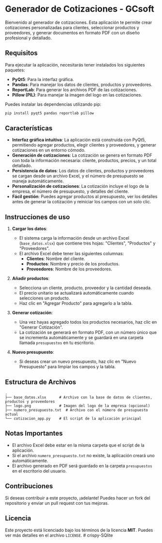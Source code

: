 
# **Generador de Cotizaciones - GCsoft**

Bienvenido al generador de cotizaciones. Esta aplicación te permite crear cotizaciones personalizadas para clientes, seleccionar productos y proveedores, y generar documentos en formato PDF con un diseño profesional y detallado.

## **Requisitos**

Para ejecutar la aplicación, necesitarás tener instalados los siguientes paquetes:

- **PyQt5**: Para la interfaz gráfica.
- **Pandas**: Para manejar los datos de clientes, productos y proveedores.
- **ReportLab**: Para generar los archivos PDF de las cotizaciones.
- **Pillow (PIL)**: Para manejar la imagen del logo en las cotizaciones.

Puedes instalar las dependencias utilizando pip:

```bash
pip install pyqt5 pandas reportlab pillow
```

## **Características**

- **Interfaz gráfica intuitiva**: La aplicación está construida con PyQt5, permitiendo agregar productos, elegir clientes y proveedores, y generar cotizaciones en un entorno cómodo.
- **Generación de cotizaciones**: La cotización se genera en formato PDF con toda la información necesaria: cliente, productos, precios, y un total detallado.
- **Persistencia de datos**: Los datos de clientes, productos y proveedores se cargan desde un archivo Excel, y el número de presupuesto se maneja automáticamente.
- **Personalización de cotizaciones**: La cotización incluye el logo de la empresa, el número de presupuesto, y detalles del cliente.
- **Fácil gestión**: Puedes agregar productos al presupuesto, ver los detalles antes de generar la cotización y reiniciar los campos con un solo clic.

## **Instrucciones de uso**

1. **Cargar los datos**:
    - El sistema carga la información desde un archivo Excel (`base_datos.xlsx`) que contiene tres hojas: "Clientes", "Productos" y "Proveedores".
    - El archivo Excel debe tener las siguientes columnas:
        - **Clientes**: Nombre del cliente.
        - **Productos**: Nombre y precio de los productos.
        - **Proveedores**: Nombre de los proveedores.

2. **Añadir productos**:
    - Selecciona un cliente, producto, proveedor y la cantidad deseada.
    - El precio unitario se actualizará automáticamente cuando selecciones un producto.
    - Haz clic en "Agregar Producto" para agregarlo a la tabla.

3. **Generar cotización**:
    - Una vez hayas agregado todos los productos necesarios, haz clic en "Generar Cotización".
    - La cotización se generará en formato PDF, con un número único que se incrementa automáticamente y se guardará en una carpeta llamada `presupuestos` en tu escritorio.

4. **Nuevo presupuesto**:
    - Si deseas crear un nuevo presupuesto, haz clic en "Nuevo Presupuesto" para limpiar los campos y la tabla.

## **Estructura de Archivos**

```plaintext
.
├── base_datos.xlsx      # Archivo con la base de datos de clientes, productos y proveedores
├── logo.png             # Imagen del logo de la empresa (opcional)
├── numero_presupuesto.txt  # Archivo con el número de presupuesto actual
└── cotizacion_app.py    # El script de la aplicación principal
```

## **Notas Importantes**

- El archivo Excel debe estar en la misma carpeta que el script de la aplicación.
- Si el archivo `numero_presupuesto.txt` no existe, la aplicación creará uno automáticamente.
- El archivo generado en PDF será guardado en la carpeta `presupuestos` en el escritorio del usuario.

## **Contribuciones**

Si deseas contribuir a este proyecto, ¡adelante! Puedes hacer un fork del repositorio y enviar un pull request con tus mejoras. 

## **Licencia**

Este proyecto está licenciado bajo los términos de la licencia **MIT**. Puedes ver más detalles en el archivo `LICENSE`.
#   c r i s p y - S Q l i t e  
 